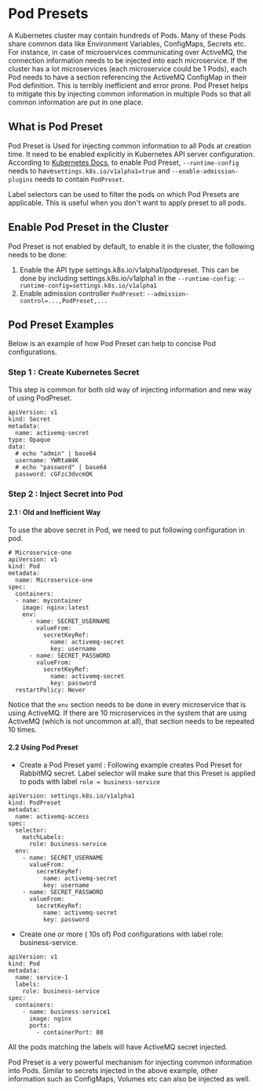 # Pod Presets

A Kubernetes cluster may contain hundreds of Pods. Many of these Pods share common data like Environment Variables, ConfigMaps, Secrets etc. For instance, in case of microservices communicating over ActiveMQ, the connection information needs to be injected into each microservice. If the cluster has a lot microservices (each microservice could be 1 Pods), each Pod needs to have a section referencing the ActiveMQ ConfigMap in their Pod definition. This is terribly inefficient and error prone. Pod Preset helps to mitigate this by injecting common information in multiple Pods so that all common information are put in one place.


## What is Pod Preset

Pod Preset is Used for injecting common information to all Pods at creation time. It need to be enabled explicitly in Kubernetes API server configuration. According to [Kubernetes Docs](https://kubernetes.io/docs/concepts/workloads/pods/podpreset/#enable-pod-preset), to enable Pod Preset, `--runtime-config` needs to have`settings.k8s.io/v1alpha1=true` and `--enable-admission-plugins` needs to contain `PodPreset`.

Label selectors can be used to filter the pods on which Pod Presets are applicable. This is useful when you don't want to apply preset to all pods.

## Enable Pod Preset in the Cluster
Pod Preset is not enabled by default, to enable it in the cluster, the following needs to be done:

1. Enable the API type settings.k8s.io/v1alpha1/podpreset. This can be done by including settings.k8s.io/v1alpha1 in the `--runtime-config`: `--runtime-config=settings.k8s.io/v1alpha1`
2. Enable admission controller `PodPreset`: `--admission-control=...,PodPreset,...`

## Pod Preset Examples

Below is an example of how Pod Preset can help to concise Pod configurations.

### Step 1 : Create Kubernetes Secret
This step is common for both old way of injecting information and new way of using PodPreset.
```shell
apiVersion: v1
kind: Secret
metadata:
  name: activemq-secret
type: Opaque
data:
  # echo "admin" | base64
  username: YWRtaW4K 
  # echo "password" | base64
  password: cGFzc3dvcmQK
```
### Step 2 : Inject Secret into Pod
#### 2.1 : Old and Inefficient Way
To use the above secret in Pod, we need to put following configuration in pod.
```shell
# Microservice-one
apiVersion: v1
kind: Pod
metadata:
  name: Microservice-one
spec:
  containers:
  - name: mycontainer
    image: nginx:latest
    env:
      - name: SECRET_USERNAME
        valueFrom:
          secretKeyRef:
            name: activemq-secret
            key: username
      - name: SECRET_PASSWORD
        valueFrom:
          secretKeyRef:
            name: activemq-secret
            key: password
  restartPolicy: Never
```
Notice that the `env` section needs to be done in every microservice that is using ActiveMQ. If there are 10 microservices in the system that are using ActiveMQ (which is not uncommon at all), that section needs to be repeated 10 times.

#### 2.2 Using Pod Preset
- Create a Pod Preset yaml : Following example creates Pod Preset for RabbitMQ secret. Label selector will make sure that this Preset is applied to pods with label `role = business-service`
```shell
apiVersion: settings.k8s.io/v1alpha1
kind: PodPreset
metadata:
  name: activemq-access
spec:
  selector:
    matchLabels:
      role: business-service
  env:
    - name: SECRET_USERNAME
      valueFrom:
        secretKeyRef:
          name: activemq-secret
          key: username
    - name: SECRET_PASSWORD
      valueFrom:
        secretKeyRef:
          name: activemq-secret
          key: password
```

- Create one or more ( 10s of) Pod configurations with label role: business-service.

```shell
apiVersion: v1
kind: Pod
metadata:
  name: service-1
  labels:
    role: business-service
spec:
  containers:
    - name: business-service1
      image: nginx
      ports:
        - containerPort: 80
```
All the pods matching the labels will have ActiveMQ secret injected.

Pod Preset is a very powerful mechanism for injecting common information into Pods. Similar to secrets injected in the above example, other information such as ConfigMaps, Volumes etc can also be injected as well.
